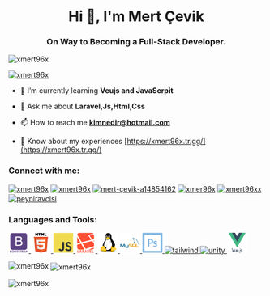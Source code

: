 <h1 align="center">Hi 👋, I'm Mert Çevik</h1>
<h3 align="center">  On  Way to Becoming a Full-Stack Developer.</h3>

<p align="left"> <img src="https://komarev.com/ghpvc/?username=xmert96x&label=Profile%20views&color=0e75b6&style=flat" alt="xmert96x" /> </p>

<p align="left"> <a href="https://github.com/ryo-ma/github-profile-trophy"><img src="https://github-profile-trophy.vercel.app/?username=xmert96x" alt="xmert96x" /></a> </p>


- 🌱 I’m currently learning **Veujs and JavaScrpit**

- 💬 Ask me about **Laravel,Js,Html,Css**

- 📫 How to reach me **kimnedir@hotmail.com**

- 📄 Know about my experiences [https://xmert96x.tr.gg/](https://xmert96x.tr.gg/)

<h3 align="left">Connect with me:</h3>
<p align="left">
<a href="https://codepen.io/xmert96x" target="blank"><img align="center" src="https://raw.githubusercontent.com/rahuldkjain/github-profile-readme-generator/master/src/images/icons/Social/codepen.svg" alt="xmert96x" height="30" width="40" /></a>
<a href="https://twitter.com/xmert96x" target="blank"><img align="center" src="https://raw.githubusercontent.com/rahuldkjain/github-profile-readme-generator/master/src/images/icons/Social/twitter.svg" alt="xmert96x" height="30" width="40" /></a>
<a href="https://linkedin.com/in/mert-çevik-a14854162" target="blank"><img align="center" src="https://raw.githubusercontent.com/rahuldkjain/github-profile-readme-generator/master/src/images/icons/Social/linked-in-alt.svg" alt="mert-çevik-a14854162" height="30" width="40" /></a>
<a href="https://www.facebook.com/xmert96x" target="blank"><img align="center" src="https://raw.githubusercontent.com/rahuldkjain/github-profile-readme-generator/master/src/images/icons/Social/facebook.svg" alt="xmer96x" height="30" width="40" /></a>
<a href="https://instagram.com/xmert96xx" target="blank"><img align="center" src="https://raw.githubusercontent.com/rahuldkjain/github-profile-readme-generator/master/src/images/icons/Social/instagram.svg" alt="xmert96xx" height="30" width="40" /></a>
<a href="https://www.youtube.com/user/peyniravcisi" target="blank"><img align="center" src="https://raw.githubusercontent.com/rahuldkjain/github-profile-readme-generator/master/src/images/icons/Social/youtube.svg" alt="peyniravcisi" height="30" width="40" /></a>
</p>

<h3 align="left">Languages and Tools:</h3>
<p align="left"> <a href="https://getbootstrap.com" target="_blank"> <img src="https://raw.githubusercontent.com/devicons/devicon/master/icons/bootstrap/bootstrap-plain-wordmark.svg" alt="bootstrap" width="40" height="40"/> </a> <a href="https://www.w3.org/html/" target="_blank"> <img src="https://raw.githubusercontent.com/devicons/devicon/master/icons/html5/html5-original-wordmark.svg" alt="html5" width="40" height="40"/> </a> <a href="https://developer.mozilla.org/en-US/docs/Web/JavaScript" target="_blank"> <img src="https://raw.githubusercontent.com/devicons/devicon/master/icons/javascript/javascript-original.svg" alt="javascript" width="40" height="40"/> </a> <a href="https://laravel.com/" target="_blank"> <img src="https://raw.githubusercontent.com/devicons/devicon/master/icons/laravel/laravel-plain-wordmark.svg" alt="laravel" width="40" height="40"/> </a> <a href="https://www.linux.org/" target="_blank"> <img src="https://raw.githubusercontent.com/devicons/devicon/master/icons/linux/linux-original.svg" alt="linux" width="40" height="40"/> </a> <a href="https://www.mysql.com/" target="_blank"> <img src="https://raw.githubusercontent.com/devicons/devicon/master/icons/mysql/mysql-original-wordmark.svg" alt="mysql" width="40" height="40"/> </a> <a href="https://www.photoshop.com/en" target="_blank"> <img src="https://raw.githubusercontent.com/devicons/devicon/master/icons/photoshop/photoshop-line.svg" alt="photoshop" width="40" height="40"/> </a> <a href="https://tailwindcss.com/" target="_blank"> <img src="https://www.vectorlogo.zone/logos/tailwindcss/tailwindcss-icon.svg" alt="tailwind" width="40" height="40"/> </a> <a href="https://unity.com/" target="_blank"> <img src="https://www.vectorlogo.zone/logos/unity3d/unity3d-icon.svg" alt="unity" width="40" height="40"/> </a> <a href="https://vuejs.org/" target="_blank"> <img src="https://raw.githubusercontent.com/devicons/devicon/master/icons/vuejs/vuejs-original-wordmark.svg" alt="vuejs" width="40" height="40"/> </a> </p>

<p><img align="left" src="https://github-readme-stats.vercel.app/api/top-langs?username=xmert96x&show_icons=true&locale=en&layout=compact" alt="xmert96x" /></p>

<p>&nbsp;<img align="center" src="https://github-readme-stats.vercel.app/api?username=xmert96x&show_icons=true&locale=en" alt="xmert96x" /></p>

<p><img align="center" src="https://github-readme-streak-stats.herokuapp.com/?user=xmert96x&" alt="xmert96x" /></p>
